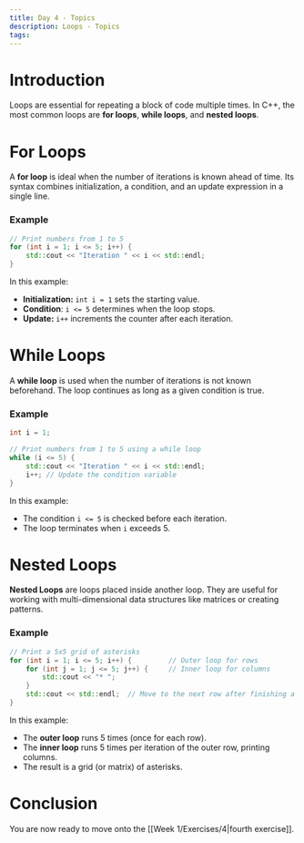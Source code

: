 ```yaml
---
title: Day 4 - Topics
description: Loops - Topics
tags:
---
```

# Introduction
Loops are essential for repeating a block of code multiple times. In C++, the most common loops are **for loops**, **while loops**, and **nested loops**.

# For Loops
A **for loop** is ideal when the number of iterations is known ahead of time. Its syntax combines initialization, a condition, and an update expression in a single line.
### Example
```cpp
// Print numbers from 1 to 5
for (int i = 1; i <= 5; i++) {
    std::cout << "Iteration " << i << std::endl;
}
```
In this example:
- **Initialization:** `int i = 1` sets the starting value.
- **Condition**: `i <= 5` determines when the loop stops.
- **Update:** `i++` increments the counter after each iteration.
# While Loops
A **while loop** is used when the number of iterations is not known beforehand. The loop continues as long as a given condition is true.
### Example
```cpp
int i = 1;

// Print numbers from 1 to 5 using a while loop
while (i <= 5) {
	std::cout << "Iteration " << i << std::endl;
	i++; // Update the condition variable
}
```
In this example:
- The condition `i <= 5` is checked before each iteration.
- The loop terminates when `i` exceeds 5.
# Nested Loops
**Nested Loops** are loops placed inside another loop. They are useful for working with multi-dimensional data structures like matrices or creating patterns.
### Example
```cpp
// Print a 5x5 grid of asterisks
for (int i = 1; i <= 5; i++) {         // Outer loop for rows
    for (int j = 1; j <= 5; j++) {     // Inner loop for columns
        std::cout << "* ";
    }
    std::cout << std::endl;  // Move to the next row after finishing a row
}
```
In this example:
- The **outer loop** runs 5 times (once for each row).
- The **inner loop** runs 5 times per iteration of the outer row, printing columns.
- The result is a grid (or matrix) of asterisks.
# Conclusion
You are now ready to move onto the [[Week 1/Exercises/4|fourth exercise]].